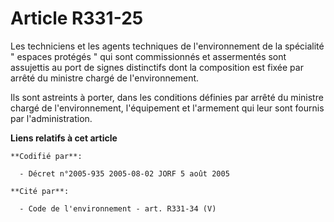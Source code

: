 # Article R331-25

Les techniciens et les agents techniques de l'environnement de la spécialité " espaces protégés " qui sont commissionnés et
assermentés sont assujettis au port de signes distinctifs dont la composition est fixée par arrêté du ministre chargé de
l'environnement.

Ils sont astreints à porter, dans les conditions définies par arrêté du ministre chargé de l'environnement, l'équipement et
l'armement qui leur sont fournis par l'administration.

**Liens relatifs à cet article**

	**Codifié par**:

	  - Décret n°2005-935 2005-08-02 JORF 5 août 2005

	**Cité par**:

	  - Code de l'environnement - art. R331-34 (V)
